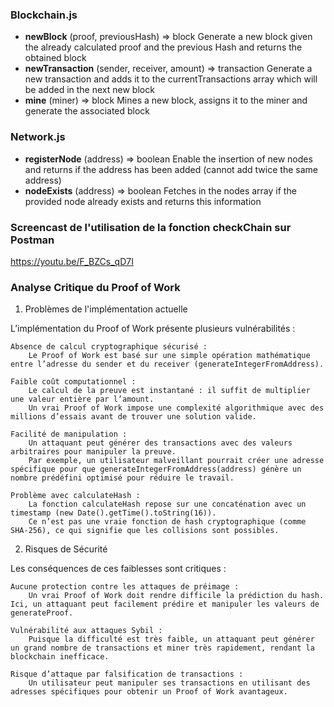 ### Blockchain.js

* **newBlock** (proof, previousHash) => block
  Generate a new block given the already calculated proof and the previous Hash and returns the obtained block
* **newTransaction** (sender, receiver, amount) => transaction
  Generate a new transaction and adds it to the currentTransactions array which will be added in the next new block
* **mine** (miner) => block
  Mines a new block, assigns it to the miner and generate the associated block

### Network.js

* **registerNode** (address) => boolean
  Enable the insertion of new nodes and returns if the address has been added (cannot add twice the same address)
* **nodeExists** (address) => boolean
  Fetches in the nodes array if the provided node already exists and returns this information


### Screencast de l'utilisation de la fonction checkChain sur Postman
https://youtu.be/F_BZCs_qD7I


### Analyse Critique du Proof of Work
1. Problèmes de l'implémentation actuelle

L’implémentation du Proof of Work présente plusieurs vulnérabilités  :

    Absence de calcul cryptographique sécurisé :
        Le Proof of Work est basé sur une simple opération mathématique entre l’adresse du sender et du receiver (generateIntegerFromAddress).

    Faible coût computationnel :
        Le calcul de la preuve est instantané : il suffit de multiplier une valeur entière par l’amount.
        Un vrai Proof of Work impose une complexité algorithmique avec des millions d’essais avant de trouver une solution valide.

    Facilité de manipulation :
        Un attaquant peut générer des transactions avec des valeurs arbitraires pour manipuler la preuve.
        Par exemple, un utilisateur malveillant pourrait créer une adresse spécifique pour que generateIntegerFromAddress(address) génère un nombre prédéfini optimisé pour réduire le travail.

    Problème avec calculateHash :
        La fonction calculateHash repose sur une concaténation avec un timestamp (new Date().getTime().toString(16)).
        Ce n’est pas une vraie fonction de hash cryptographique (comme SHA-256), ce qui signifie que les collisions sont possibles.

2. Risques de Sécurité

Les conséquences de ces faiblesses sont critiques :

    Aucune protection contre les attaques de préimage :
        Un vrai Proof of Work doit rendre difficile la prédiction du hash. Ici, un attaquant peut facilement prédire et manipuler les valeurs de generateProof.

    Vulnérabilité aux attaques Sybil :
        Puisque la difficulté est très faible, un attaquant peut générer un grand nombre de transactions et miner très rapidement, rendant la blockchain inefficace.

    Risque d’attaque par falsification de transactions :
        Un utilisateur peut manipuler ses transactions en utilisant des adresses spécifiques pour obtenir un Proof of Work avantageux.
